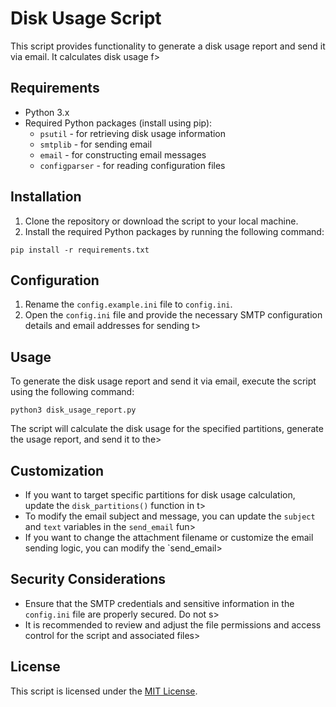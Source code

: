 # Disk Usage Script

This script provides functionality to generate a disk usage report and send it via email. It calculates disk usage f>

## Requirements

- Python 3.x
- Required Python packages (install using pip):
    - `psutil` - for retrieving disk usage information
    - `smtplib` - for sending email
    - `email` - for constructing email messages
    - `configparser` - for reading configuration files

## Installation

1. Clone the repository or download the script to your local machine.
2. Install the required Python packages by running the following command:
```
pip install -r requirements.txt
```


## Configuration

1. Rename the `config.example.ini` file to `config.ini`.
2. Open the `config.ini` file and provide the necessary SMTP configuration details and email addresses for sending t>

## Usage

To generate the disk usage report and send it via email, execute the script using the following command:
```
python3 disk_usage_report.py
```

The script will calculate the disk usage for the specified partitions, generate the usage report, and send it to the>

## Customization

- If you want to target specific partitions for disk usage calculation, update the `disk_partitions()` function in t>
- To modify the email subject and message, you can update the `subject` and `text` variables in the `send_email` fun>
- If you want to change the attachment filename or customize the email sending logic, you can modify the `send_email>

## Security Considerations

- Ensure that the SMTP credentials and sensitive information in the `config.ini` file are properly secured. Do not s>
- It is recommended to review and adjust the file permissions and access control for the script and associated files>

## License

This script is licensed under the [MIT License](LICENSE).
